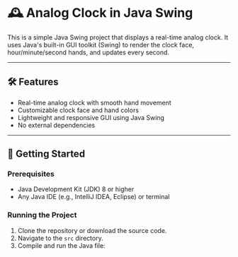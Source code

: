 # 🕰️ Analog Clock in Java Swing

This is a simple Java Swing project that displays a real-time analog clock. It uses Java's built-in GUI toolkit (Swing) to render the clock face, hour/minute/second hands, and updates every second.

---

## 🛠️ Features

- Real-time analog clock with smooth hand movement
- Customizable clock face and hand colors
- Lightweight and responsive GUI using Java Swing
- No external dependencies

---
## 🚀 Getting Started

### Prerequisites

- Java Development Kit (JDK) 8 or higher
- Any Java IDE (e.g., IntelliJ IDEA, Eclipse) or terminal

### Running the Project

1. Clone the repository or download the source code.
2. Navigate to the `src` directory.
3. Compile and run the Java file:

